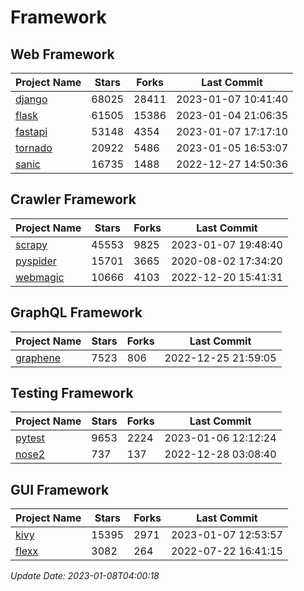 # Framework

## Web Framework
| Project Name | Stars | Forks | Last Commit |
| ------------ | ----- | ----- | ----------- |
| [django](https://github.com/django/django) | 68025 | 28411 | 2023-01-07 10:41:40 |
| [flask](https://github.com/pallets/flask) | 61505 | 15386 | 2023-01-04 21:06:35 |
| [fastapi](https://github.com/tiangolo/fastapi) | 53148 | 4354 | 2023-01-07 17:17:10 |
| [tornado](https://github.com/tornadoweb/tornado) | 20922 | 5486 | 2023-01-05 16:53:07 |
| [sanic](https://github.com/sanic-org/sanic) | 16735 | 1488 | 2022-12-27 14:50:36 |

## Crawler Framework
| Project Name | Stars | Forks | Last Commit |
| ------------ | ----- | ----- | ----------- |
| [scrapy](https://github.com/scrapy/scrapy) | 45553 | 9825 | 2023-01-07 19:48:40 |
| [pyspider](https://github.com/binux/pyspider) | 15701 | 3665 | 2020-08-02 17:34:20 |
| [webmagic](https://github.com/code4craft/webmagic) | 10666 | 4103 | 2022-12-20 15:41:31 |

## GraphQL Framework
| Project Name | Stars | Forks | Last Commit |
| ------------ | ----- | ----- | ----------- |
| [graphene](https://github.com/graphql-python/graphene) | 7523 | 806 | 2022-12-25 21:59:05 |

## Testing Framework
| Project Name | Stars | Forks | Last Commit |
| ------------ | ----- | ----- | ----------- |
| [pytest](https://github.com/pytest-dev/pytest) | 9653 | 2224 | 2023-01-06 12:12:24 |
| [nose2](https://github.com/nose-devs/nose2) | 737 | 137 | 2022-12-28 03:08:40 |

## GUI Framework
| Project Name | Stars | Forks | Last Commit |
| ------------ | ----- | ----- | ----------- |
| [kivy](https://github.com/kivy/kivy) | 15395 | 2971 | 2023-01-07 12:53:57 |
| [flexx](https://github.com/flexxui/flexx) | 3082 | 264 | 2022-07-22 16:41:15 |

*Update Date: 2023-01-08T04:00:18*